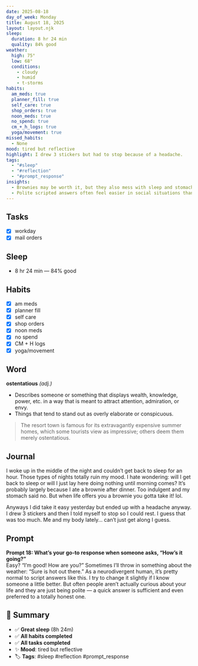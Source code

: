 ```yaml
---
date: 2025-08-18
day_of_week: Monday
title: August 18, 2025
layout: layout.njk
sleep:
  duration: 8 hr 24 min
  quality: 84% good
weather:
  high: 75°
  low: 68°
  conditions:
    - cloudy
    - humid
    - t-storms
habits:
  am_meds: true
  planner_fill: true
  self_care: true
  shop_orders: true
  noon_meds: true
  no_spend: true
  cm_+_h_logs: true
  yoga/movement: true
missed_habits:
  - None
mood: tired but reflective
highlight: I drew 3 stickers but had to stop because of a headache.
tags:
  - "#sleep"
  - "#reflection"
  - "#prompt_response"
insights:
  - Brownies may be worth it, but they also mess with sleep and stomach balance.
  - Polite scripted answers often feel easier in social situations than honest ones.
---
```


## Tasks
- [x] workday  
- [x] mail orders  

## Sleep
- 8 hr 24 min — 84% good

## Habits
- [x] am meds  
- [x] planner fill  
- [x] self care  
- [x] shop orders  
- [x] noon meds  
- [x] no spend  
- [x] CM + H logs  
- [x] yoga/movement  

## Word
**ostentatious** *(adj.)*  
- Describes someone or something that displays wealth, knowledge, power, etc. in a way that is meant to attract attention, admiration, or envy.  
- Things that tend to stand out as overly elaborate or conspicuous.  
> The resort town is famous for its extravagantly expensive summer homes, which some tourists view as impressive; others deem them merely ostentatious.  

## Journal
I woke up in the middle of the night and couldn’t get back to sleep for an hour. Those types of nights totally ruin my mood. I hate wondering: will I get back to sleep or will I just lay here doing nothing until morning comes? It’s probably largely because I ate a brownie after dinner. Too indulgent and my stomach said no. But when life offers you a brownie you gotta take it! lol.  

Anyways I did take it easy yesterday but ended up with a headache anyway. I drew 3 stickers and then I told myself to stop so I could rest. I guess that was too much. Me and my body lately… can’t just get along I guess.  

## Prompt
**Prompt 18: What’s your go-to response when someone asks, “How’s it going?”**  
Easy? “I’m good! How are you?” Sometimes I’ll throw in something about the weather: “Sure is hot out there.” As a neurodivergent human, it’s pretty normal to script answers like this. I try to change it slightly if I know someone a little better. But often people aren’t actually curious about your life and they are just being polite — a quick answer is sufficient and even preferred to a totally honest one.  

## 📌 Summary
- ✅ **Great sleep** (8h 24m)  
- ✅ **All habits completed**  
- ✅ **All tasks completed**  
- ✨ **Mood**: tired but reflective  
- 🏷️ **Tags**: #sleep #reflection #prompt_response  
